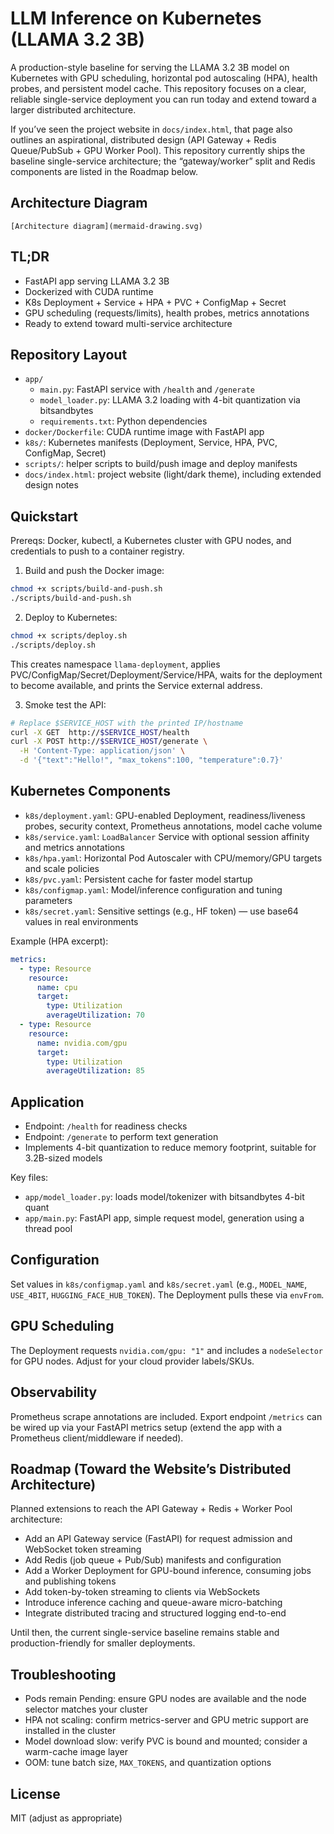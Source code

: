 # LLM Inference on Kubernetes (LLAMA 3.2 3B)

A production-style baseline for serving the LLAMA 3.2 3B model on Kubernetes with GPU scheduling, horizontal pod autoscaling (HPA), health probes, and persistent model cache. This repository focuses on a clear, reliable single-service deployment you can run today and extend toward a larger distributed architecture.

If you’ve seen the project website in `docs/index.html`, that page also outlines an aspirational, distributed design (API Gateway + Redis Queue/PubSub + GPU Worker Pool). This repository currently ships the baseline single-service architecture; the “gateway/worker” split and Redis components are listed in the Roadmap below.

## Architecture Diagram 

    [Architecture diagram](mermaid-drawing.svg)
## TL;DR
- FastAPI app serving LLAMA 3.2 3B
- Dockerized with CUDA runtime
- K8s Deployment + Service + HPA + PVC + ConfigMap + Secret
- GPU scheduling (requests/limits), health probes, metrics annotations
- Ready to extend toward multi-service architecture

## Repository Layout
- `app/`
  - `main.py`: FastAPI service with `/health` and `/generate`
  - `model_loader.py`: LLAMA 3.2 loading with 4-bit quantization via bitsandbytes
  - `requirements.txt`: Python dependencies
- `docker/Dockerfile`: CUDA runtime image with FastAPI app
- `k8s/`: Kubernetes manifests (Deployment, Service, HPA, PVC, ConfigMap, Secret)
- `scripts/`: helper scripts to build/push image and deploy manifests
- `docs/index.html`: project website (light/dark theme), including extended design notes

## Quickstart
Prereqs: Docker, kubectl, a Kubernetes cluster with GPU nodes, and credentials to push to a container registry.

1) Build and push the Docker image:
```bash
chmod +x scripts/build-and-push.sh
./scripts/build-and-push.sh
```

2) Deploy to Kubernetes:
```bash
chmod +x scripts/deploy.sh
./scripts/deploy.sh
```

This creates namespace `llama-deployment`, applies PVC/ConfigMap/Secret/Deployment/Service/HPA, waits for the deployment to become available, and prints the Service external address.

3) Smoke test the API:
```bash
# Replace $SERVICE_HOST with the printed IP/hostname
curl -X GET  http://$SERVICE_HOST/health
curl -X POST http://$SERVICE_HOST/generate \
  -H 'Content-Type: application/json' \
  -d '{"text":"Hello!", "max_tokens":100, "temperature":0.7}'
```

## Kubernetes Components
- `k8s/deployment.yaml`: GPU-enabled Deployment, readiness/liveness probes, security context, Prometheus annotations, model cache volume
- `k8s/service.yaml`: `LoadBalancer` Service with optional session affinity and metrics annotations
- `k8s/hpa.yaml`: Horizontal Pod Autoscaler with CPU/memory/GPU targets and scale policies
- `k8s/pvc.yaml`: Persistent cache for faster model startup
- `k8s/configmap.yaml`: Model/inference configuration and tuning parameters
- `k8s/secret.yaml`: Sensitive settings (e.g., HF token) — use base64 values in real environments

Example (HPA excerpt):
```yaml
metrics:
  - type: Resource
    resource:
      name: cpu
      target:
        type: Utilization
        averageUtilization: 70
  - type: Resource
    resource:
      name: nvidia.com/gpu
      target:
        type: Utilization
        averageUtilization: 85
```

## Application
- Endpoint: `/health` for readiness checks
- Endpoint: `/generate` to perform text generation
- Implements 4-bit quantization to reduce memory footprint, suitable for 3.2B-sized models

Key files:
- `app/model_loader.py`: loads model/tokenizer with bitsandbytes 4-bit quant
- `app/main.py`: FastAPI app, simple request model, generation using a thread pool

## Configuration
Set values in `k8s/configmap.yaml` and `k8s/secret.yaml` (e.g., `MODEL_NAME`, `USE_4BIT`, `HUGGING_FACE_HUB_TOKEN`). The Deployment pulls these via `envFrom`.

## GPU Scheduling
The Deployment requests `nvidia.com/gpu: "1"` and includes a `nodeSelector` for GPU nodes. Adjust for your cloud provider labels/SKUs.

## Observability
Prometheus scrape annotations are included. Export endpoint `/metrics` can be wired up via your FastAPI metrics setup (extend the app with a Prometheus client/middleware if needed).

## Roadmap (Toward the Website’s Distributed Architecture)
Planned extensions to reach the API Gateway + Redis + Worker Pool architecture:
- Add an API Gateway service (FastAPI) for request admission and WebSocket token streaming
- Add Redis (job queue + Pub/Sub) manifests and configuration
- Add a Worker Deployment for GPU-bound inference, consuming jobs and publishing tokens
- Add token-by-token streaming to clients via WebSockets
- Introduce inference caching and queue-aware micro-batching
- Integrate distributed tracing and structured logging end-to-end

Until then, the current single-service baseline remains stable and production-friendly for smaller deployments.

## Troubleshooting
- Pods remain Pending: ensure GPU nodes are available and the node selector matches your cluster
- HPA not scaling: confirm metrics-server and GPU metric support are installed in the cluster
- Model download slow: verify PVC is bound and mounted; consider a warm-cache image layer
- OOM: tune batch size, `MAX_TOKENS`, and quantization options

## License
MIT (adjust as appropriate)
